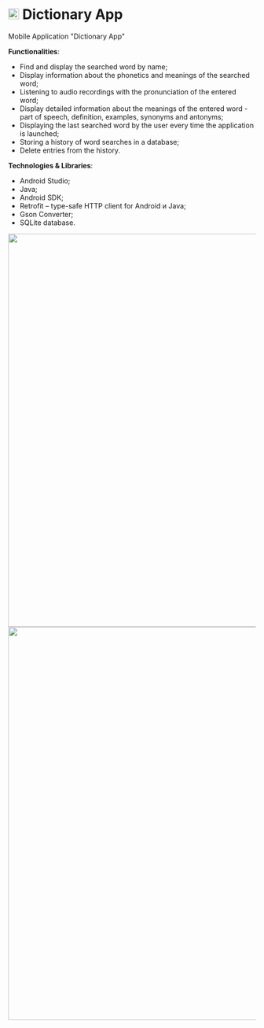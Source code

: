 # <img src="https://user-images.githubusercontent.com/83454633/198883983-f6517a28-23a3-4c89-b803-6835e1f41f16.png" width="22"> Dictionary App
Mobile Application "Dictionary App"

**Functionalities**:
- Find and display the searched word by name;
- Display information about the phonetics and meanings of the searched word;
- Listening to audio recordings with the pronunciation of the entered word;
- Display detailed information about the meanings of the entered word - part of speech, definition, examples, synonyms and antonyms;
- Displaying the last searched word by the user every time the application is launched;
- Storing a history of word searches in a database;
- Delete entries from the history.

**Technologies & Libraries**:
- Android Studio;
- Java;
- Android SDK;
- Retrofit – type-safe HTTP client for Android и Java;
- Gson Converter;
- SQLite database.

<img src="https://user-images.githubusercontent.com/83454633/198883838-62206e43-46f5-4cd4-9245-a64afb0b3bbf.jpg" width="800">

<img src="https://user-images.githubusercontent.com/83454633/198883873-d7f402e5-ecea-49bd-9080-e948a9f47638.jpg" width="800">
